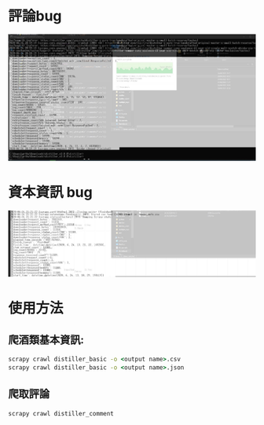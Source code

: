 # 評論bug
![Alt text](/01.jpg "Path tree")
# 資本資訊 bug
![Alt text](/02.jpg "Path tree")
# 使用方法
## 爬酒類基本資訊:
```cmd
scrapy crawl distiller_basic -o <output name>.csv
scrapy crawl distiller_basic -o <output name>.json
```
## 爬取評論
```cmd
scrapy crawl distiller_comment
```